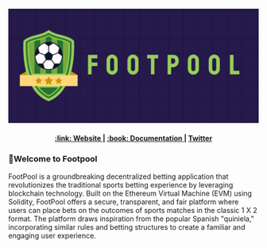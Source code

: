 ![FootPoolLogo](.github/profile/full-logo.png)

<div align="center">
  <h4>
    <a href="https://www.footpool.xyz/">
      :link: Website
    </a>
    <span> | </span>
    <a href="https://docs.footpool.xyz">
      :book: Documentation
    </a>
    <span> | </span>
    <a href="https://twitter.com/footpool">
      Twitter
    </a>
  </h4>
</div>

### 👋Welcome to Footpool

FootPool is a groundbreaking decentralized betting application that revolutionizes the traditional sports betting experience by leveraging blockchain technology. 
Built on the Ethereum Virtual Machine (EVM) using Solidity, FootPool offers a secure, transparent, and fair platform where users can place bets on the outcomes of 
sports matches in the classic 1 X 2 format. The platform draws inspiration from the popular Spanish "quiniela," incorporating similar rules and betting structures to 
create a familiar and engaging user experience.
